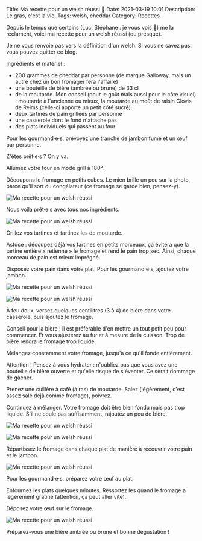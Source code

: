 Title: Ma recette pour un welsh réussi 🧀
Date: 2021-03-19 10:01
Description: Le gras, c'est la vie.
Tags: welsh, cheddar
Category: Recettes

Depuis le temps que certains (Luc, Stéphane : je vous vois 👀) me la réclament, voici ma recette pour un welsh réussi (ou presque).

Je ne vous renvoie pas vers la définition d'un welsh. Si vous ne savez pas, vous pouvez quitter ce blog.

Ingrédients et matériel :

* 200 grammes de cheddar par personne (de marque Galloway, mais un autre chez un bon fromager fera l'affaire)
* une bouteille de bière (ambrée ou brune) de 33 cl
* de la moutarde. Mon conseil (pour le goût mais aussi pour le côté visuel) : moutarde à l'ancienne ou mieux, la moutarde au moût de raisin Clovis de Reims (celle-ci apporte un petit côté sucré).
* deux tartines de pain grillées par personne
* une casserole dont le fond n'attache pas
* des plats individuels qui passent au four

Pour les gourmand·e·s, prévoyez une tranche de jambon fumé et un œuf par personne.

Z'êtes prêt·e·s ? On y va.

Allumez votre four en mode grill à 180°.

Découpons le fromage en petits cubes. Le mien brille un peu sur la photo, parce qu'il sort du congélateur (ce fromage se garde bien, pensez-y).

![Ma recette pour un welsh réussi]({static}/images/recette-welsh/IMG_3931.jpg#mid "")

Nous voila prêt·e·s avec tous nos ingrédients.

![Ma recette pour un welsh réussi]({static}/images/recette-welsh/IMG_3933.jpg#mid "")

Grillez vos tartines et tartinez les de moutarde.

Astuce : découpez déjà vos tartines en petits morceaux, ça évitera que la tartine entière « retienne » le fromage et rend le pain trop sec. Ainsi, chaque morceau de pain est mieux imprégné.

Disposez votre pain dans votre plat. Pour les gourmand·e·s, ajoutez votre jambon.

![Ma recette pour un welsh réussi]({static}/images/recette-welsh/IMG_3934.jpg#mid "")

![Ma recette pour un welsh réussi]({static}/images/recette-welsh/IMG_3935.jpg#mid "")

À feu doux, versez quelques centilitres (3 à 4) de bière dans votre casserole, puis ajoutez le fromage.

Conseil pour la bière : il est préférable d'en mettre un tout petit peu pour commencer. Et vous ajusterez au fur et à mesure de la cuisson. Trop de bière rendra le fromage trop liquide.

Mélangez constamment votre fromage, jusqu'à ce qu'il fonde entièrement.

Attention ! Pensez à vous hydrater : n'oubliez pas que vous avez une bouteille de bière ouverte et qu'elle risque de s'éventer. Ce serait dommage de gâcher.

Prenez une cuillère à café (à ras) de moutarde. Salez (légèrement, c'est assez salé déjà comme fromage), poivrez.  

Continuez à mélanger. Votre fromage doit être bien fondu mais pas trop liquide. S'il ne coule pas suffisamment, rajoutez un peu de bière.

![Ma recette pour un welsh réussi]({static}/images/recette-welsh/IMG_3938.jpg#mid "")

![Ma recette pour un welsh réussi]({static}/images/recette-welsh/21-03-18%2019-00-22%203937.gif#mid "")

Répartissez le fromage dans chaque plat de manière à recouvrir votre pain et le jambon.

![Ma recette pour un welsh réussi]({static}/images/recette-welsh/IMG_3940.jpg#mid "")

Pour les gourmand·e·s, préparez votre œuf au plat.

Enfournez les plats quelques minutes. Ressortez les quand le fromage a légèrement gratiné (attention, ça peut aller vite).

Déposez votre œuf sur le fromage.

![Ma recette pour un welsh réussi]({static}/images/recette-welsh/IMG_3942.jpg#mid "")

Préparez-vous une bière ambrée ou brune et bonne dégustation !
